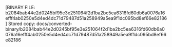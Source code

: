 [BINARY FILE: b2084bab44e2d0245bf95e3e251064f2d1ba2bc5ea6316fd60db6a0076a16efff4ab0250e5d4ed4dc71d79487d51a258949a5ea9f1dc095bd8ef66e82186]
Stored copy: docs/converted-binary/b2084bab44e2d0245bf95e3e251064f2d1ba2bc5ea6316fd60db6a0076a16efff4ab0250e5d4ed4dc71d79487d51a258949a5ea9f1dc095bd8ef66e82186
